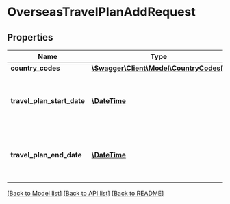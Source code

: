 # OverseasTravelPlanAddRequest

## Properties
Name | Type | Description | Notes
------------ | ------------- | ------------- | -------------
**country_codes** | [**\Swagger\Client\Model\CountryCodes[]**](CountryCodes.md) |  | [optional] 
**travel_plan_start_date** | [**\DateTime**](\DateTime.md) | Travel plan start date in ISO 8601 date format YYYY-MM-DD | 
**travel_plan_end_date** | [**\DateTime**](\DateTime.md) | Travel plan end date in ISO 8601 date format YYYY-MM-DD | 

[[Back to Model list]](../../README.md#documentation-for-models) [[Back to API list]](../../README.md#documentation-for-api-endpoints) [[Back to README]](../../README.md)


